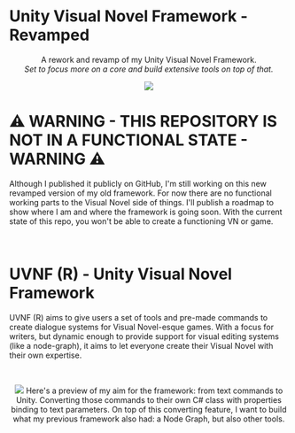 # Unity Visual Novel Framework - Revamped

<p align="center">
    A rework and revamp of my Unity Visual Novel Framework.<br>
    <i>Set to focus more on a core and build extensive tools on top of that.</i>
</p>

<p align="center">
    <img src="https://i.imgur.com/kgUX6Pr.png">
</p>

# ⚠️ WARNING - THIS REPOSITORY IS NOT IN A FUNCTIONAL STATE - WARNING ⚠️
Although I published it publicly on GitHub, I'm still working on this new revamped version of my old framework. For now there are no functional working parts to the Visual Novel side of things. I'll publish a roadmap to show where I am and where the framework is going soon. With the current state of this repo, you won't be able to create a functioning VN or game.

<br>

# UVNF (R) - Unity Visual Novel Framework
UVNF (R) aims to give users a set of tools and pre-made commands to create dialogue systems for Visual Novel-esque games. With a focus for writers, but dynamic enough to provide support for visual editing systems (like a node-graph), it aims to let everyone create their Visual Novel with their own expertise.

<br>

<p align="center">
    <img src="https://i.imgur.com/dfkZrUg.png">
    Here's a preview of my aim for the framework: from text commands to Unity. Converting those commands to their own C# class with properties binding to text parameters.
    On top of this converting feature, I want to build what my previous framework also had: a Node Graph, but also other tools.
</p>